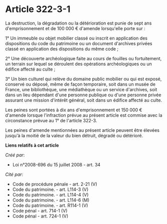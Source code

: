 # Article 322-3-1

La destruction, la dégradation ou la détérioration est punie de sept ans d'emprisonnement et de 100 000 € d'amende
lorsqu'elle porte sur : 

1° Un immeuble ou objet mobilier classé ou inscrit en application des dispositions du code du patrimoine ou un document
d'archives privées classé en application des dispositions du même code ; 

2° Une découverte archéologique faite au cours de fouilles ou fortuitement, un terrain sur lequel se déroulent des opérations
archéologiques ou un édifice affecté au culte ; 

3° Un bien culturel qui relève du domaine public mobilier ou qui est exposé, conservé ou déposé, même de façon temporaire,
soit dans un musée de France, une bibliothèque, une médiathèque ou un service d'archives, soit dans un lieu dépendant d'une
personne publique ou d'une personne privée assurant une mission d'intérêt général, soit dans un édifice affecté au culte. 

Les peines sont portées à dix ans d'emprisonnement et 150 000 € d'amende lorsque l'infraction prévue au présent article est
commise avec la circonstance prévue au 1° de l'article 322-3. 

Les peines d'amende mentionnées au présent article peuvent être élevées jusqu'à la moitié de la valeur du bien détruit,
dégradé ou détérioré.

**Liens relatifs à cet article**

_Créé par_:

  - Loi n°2008-696  du 15 juillet 2008 - art. 34

_Cité par_:

  - Code de procédure pénale - art. 2-21 (V)
  - Code du patrimoine. - art. L114-3 (V)
  - Code du patrimoine. - art. L114-4 (V)
  - Code du patrimoine. - art. L114-6 (M)
  - Code du patrimoine. - art. R114-1 (V)
  - Code pénal - art. 714-1 (V)
  - Code pénal - art. 724-1 (V)
